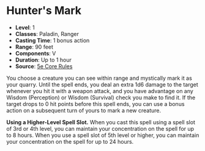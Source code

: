 # Hunter's Mark

- **Level**: 1
- **Classes**: Paladin, Ranger
- **Casting Time**: 1 bonus action
- **Range**: 90 feet
- **Components**: V
- **Duration**: Up to 1 hour
- **Source**: [5e Core Rules](http://dnd.wizards.com/articles/features/systems-reference-document-srd)

You choose a creature you can see within range and mystically mark it as your quarry. Until the spell ends, you deal an extra 1d6 damage to the target whenever you hit it with a weapon attack, and you have advantage on any Wisdom (Perception) or Wisdom (Survival) check you make to find it. If the target drops to 0 hit points before this spell ends, you can use a bonus action on a subsequent turn of yours to mark a new creature.

**Using a Higher-Level Spell Slot.**  When you cast this spell using a spell slot of 3rd or 4th level, you can maintain your concentration on the spell for up to 8 hours. When you use a spell slot of 5th level or higher, you can maintain your concentration on the spell for up to 24 hours.
